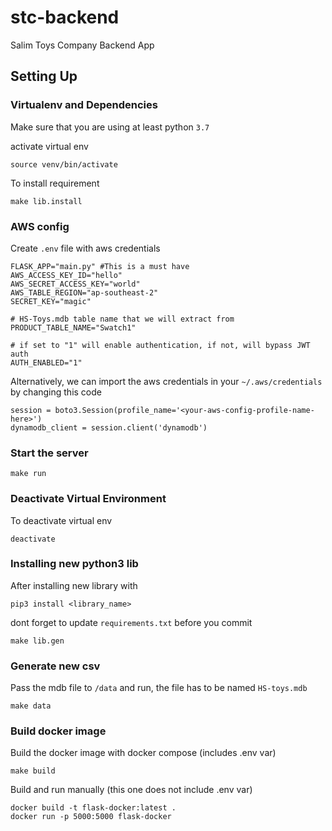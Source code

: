 # stc-backend
Salim Toys Company Backend App

## Setting Up
### Virtualenv and Dependencies
Make sure that you are using at least python `3.7`

activate virtual env
```
source venv/bin/activate
```

To install requirement
```
make lib.install
```

### AWS config
Create `.env` file with aws credentials
```
FLASK_APP="main.py" #This is a must have
AWS_ACCESS_KEY_ID="hello"
AWS_SECRET_ACCESS_KEY="world"
AWS_TABLE_REGION="ap-southeast-2"
SECRET_KEY="magic"

# HS-Toys.mdb table name that we will extract from
PRODUCT_TABLE_NAME="Swatch1"

# if set to "1" will enable authentication, if not, will bypass JWT auth
AUTH_ENABLED="1"
```
Alternatively, we can import the aws credentials in your `~/.aws/credentials`
by changing this code
```
session = boto3.Session(profile_name='<your-aws-config-profile-name-here>')
dynamodb_client = session.client('dynamodb')
```

### Start the server
```
make run
```

### Deactivate Virtual Environment
To deactivate virtual env
```
deactivate
```

### Installing new python3 lib
After installing new library with
```
pip3 install <library_name>
```
dont forget to update `requirements.txt` before you commit
```
make lib.gen
```


### Generate new csv
Pass the mdb file to `/data` and run, the file has to be named `HS-toys.mdb`
```
make data
```


### Build docker image
Build the docker image with docker compose (includes .env var)
```
make build
```

Build and run manually (this one does not include .env var)
```
docker build -t flask-docker:latest . 
docker run -p 5000:5000 flask-docker  
```